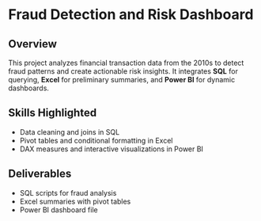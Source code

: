 # Fraud Detection and Risk Dashboard

## Overview
This project analyzes financial transaction data from the 2010s to detect fraud patterns and create actionable risk insights. It integrates **SQL** for querying, **Excel** for preliminary summaries, and **Power BI** for dynamic dashboards.

## Skills Highlighted
- Data cleaning and joins in SQL
- Pivot tables and conditional formatting in Excel
- DAX measures and interactive visualizations in Power BI

## Deliverables
- SQL scripts for fraud analysis
- Excel summaries with pivot tables
- Power BI dashboard file

